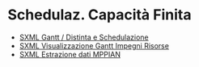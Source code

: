 # Schedulaz. Capacità Finita
- [SXML Gantt &#x2f; Distinta e Schedulazione](Sorgenti/MB/DOC_SER/S5SER_01.md)
- [SXML Visualizzazione Gantt Impegni Risorse](Sorgenti/MB/DOC_SER/S5SER_02.md)
- [SXML Estrazione dati MPPIAN](Sorgenti/MB/DOC_SER/S5SMIN_TR.md)
